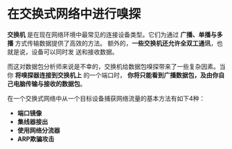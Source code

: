 在交换式网络中进行嗅探
==============================================================================
**交换机** 是在现在网络环境中最常见的连接设备类型。它们为通过 **广播、单播与多播** 方式传输数据提供了高效的方法。
额外的，**一些交换机还允许全双工通讯**，也就是说，设备可以同时发 送和接收数据。

而这对数据包分析师来说是不幸的，交换机给数据包嗅探带来了一些复杂因素。当你 **将嗅探器连接到交换机上** 的一个端口时，
**你将只能看到广播数据包，及由你自己电脑传输与接收的数据包**。

在一个交换式网络中从一个目标设备捕获网络流量的基本方法有如下4种：
+ **端口镜像**
+ **集线器接出**
+ **使用网络分流器**
+ **ARP欺骗攻击**



